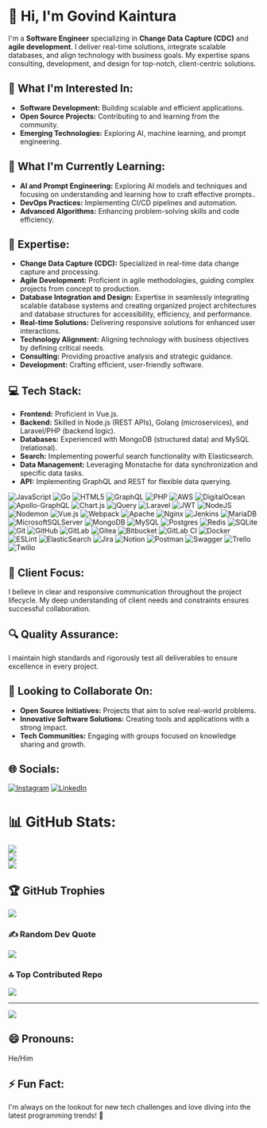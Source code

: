 # 👋 Hi, I'm Govind Kaintura

I'm a **Software Engineer** specializing in **Change Data Capture (CDC)** and **agile development**. I deliver real-time solutions, integrate scalable databases, and align technology with business goals. My expertise spans consulting, development, and design for top-notch, client-centric solutions.

## 👀 What I'm Interested In:
- **Software Development:** Building scalable and efficient applications.
- **Open Source Projects:** Contributing to and learning from the community.
- **Emerging Technologies:** Exploring AI, machine learning, and prompt engineering.

## 🌱 What I'm Currently Learning:
- **AI and Prompt Engineering:** Exploring AI models and techniques and focusing on understanding and learning how to craft effective prompts..
- **DevOps Practices:** Implementing CI/CD pipelines and automation.
- **Advanced Algorithms:** Enhancing problem-solving skills and code efficiency.

## 💼 Expertise:
- **Change Data Capture (CDC):** Specialized in real-time data change capture and processing.
- **Agile Development:** Proficient in agile methodologies, guiding complex projects from concept to production.
- **Database Integration and Design:** Expertise in seamlessly integrating scalable database systems and creating organized project architectures and database structures for accessibility, efficiency, and performance.
- **Real-time Solutions:** Delivering responsive solutions for enhanced user interactions.
- **Technology Alignment:** Aligning technology with business objectives by defining critical needs.
- **Consulting:** Providing proactive analysis and strategic guidance.
- **Development:** Crafting efficient, user-friendly software.

## 💻 Tech Stack:
- **Frontend:** Proficient in Vue.js.
- **Backend:** Skilled in Node.js (REST APIs), Golang (microservices), and Laravel/PHP (backend logic).
- **Databases:** Experienced with MongoDB (structured data) and MySQL (relational).
- **Search:** Implementing powerful search functionality with Elasticsearch.
- **Data Management:** Leveraging Monstache for data synchronization and specific data tasks.
- **API:** Implementing GraphQL and REST for flexible data querying.

![JavaScript](https://img.shields.io/badge/javascript-%23323330.svg?style=for-the-badge&logo=javascript&logoColor=%23F7DF1E) ![Go](https://img.shields.io/badge/go-%2300ADD8.svg?style=for-the-badge&logo=go&logoColor=white) ![HTML5](https://img.shields.io/badge/html5-%23E34F26.svg?style=for-the-badge&logo=html5&logoColor=white) ![GraphQL](https://img.shields.io/badge/-GraphQL-E10098?style=for-the-badge&logo=graphql&logoColor=white) ![PHP](https://img.shields.io/badge/php-%23777BB4.svg?style=for-the-badge&logo=php&logoColor=white) ![AWS](https://img.shields.io/badge/AWS-%23FF9900.svg?style=for-the-badge&logo=amazon-aws&logoColor=white) ![DigitalOcean](https://img.shields.io/badge/DigitalOcean-%230167ff.svg?style=for-the-badge&logo=digitalOcean&logoColor=white) ![Apollo-GraphQL](https://img.shields.io/badge/-ApolloGraphQL-311C87?style=for-the-badge&logo=apollo-graphql) ![Chart.js](https://img.shields.io/badge/chart.js-F5788D.svg?style=for-the-badge&logo=chart.js&logoColor=white) ![jQuery](https://img.shields.io/badge/jquery-%230769AD.svg?style=for-the-badge&logo=jquery&logoColor=white) ![Laravel](https://img.shields.io/badge/laravel-%23FF2D20.svg?style=for-the-badge&logo=laravel&logoColor=white) ![JWT](https://img.shields.io/badge/JWT-black?style=for-the-badge&logo=JSON%20web%20tokens) ![NodeJS](https://img.shields.io/badge/node.js-6DA55F?style=for-the-badge&logo=node.js&logoColor=white) ![Nodemon](https://img.shields.io/badge/NODEMON-%23323330.svg?style=for-the-badge&logo=nodemon&logoColor=%BBDEAD) ![Vue.js](https://img.shields.io/badge/vue.js-%2335495e.svg?style=for-the-badge&logo=vuedotjs&logoColor=%234FC08D) ![Webpack](https://img.shields.io/badge/webpack-%238DD6F9.svg?style=for-the-badge&logo=webpack&logoColor=black) ![Apache](https://img.shields.io/badge/apache-%23D42029.svg?style=for-the-badge&logo=apache&logoColor=white) ![Nginx](https://img.shields.io/badge/nginx-%23009639.svg?style=for-the-badge&logo=nginx&logoColor=white) ![Jenkins](https://img.shields.io/badge/jenkins-%232C5263.svg?style=for-the-badge&logo=jenkins&logoColor=white) ![MariaDB](https://img.shields.io/badge/MariaDB-003545?style=for-the-badge&logo=mariadb&logoColor=white) ![MicrosoftSQLServer](https://img.shields.io/badge/Microsoft%20SQL%20Server-CC2927?style=for-the-badge&logo=microsoft%20sql%20server&logoColor=white) ![MongoDB](https://img.shields.io/badge/MongoDB-%234ea94b.svg?style=for-the-badge&logo=mongodb&logoColor=white) ![MySQL](https://img.shields.io/badge/mysql-4479A1.svg?style=for-the-badge&logo=mysql&logoColor=white) ![Postgres](https://img.shields.io/badge/postgres-%23316192.svg?style=for-the-badge&logo=postgresql&logoColor=white) ![Redis](https://img.shields.io/badge/redis-%23DD0031.svg?style=for-the-badge&logo=redis&logoColor=white) ![SQLite](https://img.shields.io/badge/sqlite-%2307405e.svg?style=for-the-badge&logo=sqlite&logoColor=white) ![Git](https://img.shields.io/badge/git-%23F05033.svg?style=for-the-badge&logo=git&logoColor=white) ![GitHub](https://img.shields.io/badge/github-%23121011.svg?style=for-the-badge&logo=github&logoColor=white) ![GitLab](https://img.shields.io/badge/gitlab-%23181717.svg?style=for-the-badge&logo=gitlab&logoColor=white) ![Gitea](https://img.shields.io/badge/Gitea-34495E?style=for-the-badge&logo=gitea&logoColor=5D9425) ![Bitbucket](https://img.shields.io/badge/bitbucket-%230047B3.svg?style=for-the-badge&logo=bitbucket&logoColor=white) ![GitLab CI](https://img.shields.io/badge/gitlab%20CI-%23181717.svg?style=for-the-badge&logo=gitlab&logoColor=white) ![Docker](https://img.shields.io/badge/docker-%230db7ed.svg?style=for-the-badge&logo=docker&logoColor=white) ![ESLint](https://img.shields.io/badge/ESLint-4B3263?style=for-the-badge&logo=eslint&logoColor=white) ![ElasticSearch](https://img.shields.io/badge/-ElasticSearch-005571?style=for-the-badge&logo=elasticsearch) ![Jira](https://img.shields.io/badge/jira-%230A0FFF.svg?style=for-the-badge&logo=jira&logoColor=white) ![Notion](https://img.shields.io/badge/Notion-%23000000.svg?style=for-the-badge&logo=notion&logoColor=white) ![Postman](https://img.shields.io/badge/Postman-FF6C37?style=for-the-badge&logo=postman&logoColor=white) ![Swagger](https://img.shields.io/badge/-Swagger-%23Clojure?style=for-the-badge&logo=swagger&logoColor=white) ![Trello](https://img.shields.io/badge/Trello-%23026AA7.svg?style=for-the-badge&logo=Trello&logoColor=white) ![Twilio](https://img.shields.io/badge/Twilio-F22F46?style=for-the-badge&logo=Twilio&logoColor=white)

## 🤝 Client Focus:
I believe in clear and responsive communication throughout the project lifecycle. My deep understanding of client needs and constraints ensures successful collaboration.

## 🔍 Quality Assurance:
I maintain high standards and rigorously test all deliverables to ensure excellence in every project.

## 💞️ Looking to Collaborate On:
- **Open Source Initiatives:** Projects that aim to solve real-world problems.
- **Innovative Software Solutions:** Creating tools and applications with a strong impact.
- **Tech Communities:** Engaging with groups focused on knowledge sharing and growth.

## 🌐 Socials:
[![Instagram](https://img.shields.io/badge/Instagram-%23E4405F.svg?logo=Instagram&logoColor=white)](https://instagram.com/govind_kaintura) [![LinkedIn](https://img.shields.io/badge/LinkedIn-%230077B5.svg?logo=linkedin&logoColor=white)](https://linkedin.com/in/govindkaintura) 

# 📊 GitHub Stats:
![](https://github-readme-stats.vercel.app/api?username=gkbytebuilder&theme=radical&hide_border=false&include_all_commits=true&count_private=false)<br/>
![](https://github-readme-streak-stats.herokuapp.com/?user=gkbytebuilder&theme=radical&hide_border=false)<br/>
![](https://github-readme-stats.vercel.app/api/top-langs/?username=gkbytebuilder&theme=radical&hide_border=false&include_all_commits=true&count_private=false&layout=compact)

## 🏆 GitHub Trophies
![](https://github-profile-trophy.vercel.app/?username=gkbytebuilder&theme=radical&no-frame=true&no-bg=true&margin-w=4)

### ✍️ Random Dev Quote
![](https://quotes-github-readme.vercel.app/api?type=horizontal&theme=radical)

### 🔝 Top Contributed Repo
![](https://github-contributor-stats.vercel.app/api?username=gkbytebuilder&limit=5&theme=dark&combine_all_yearly_contributions=true)

---
[![](https://visitcount.itsvg.in/api?id=gkbytebuilder&icon=2&color=1)](https://visitcount.itsvg.in)

## 😄 Pronouns:
He/Him

## ⚡ Fun Fact:
I'm always on the lookout for new tech challenges and love diving into the latest programming trends! 🚀
